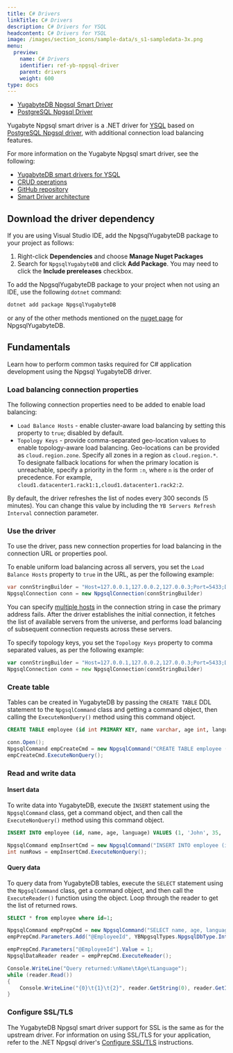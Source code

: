 ```yaml
---
title: C# Drivers
linkTitle: C# Drivers
description: C# Drivers for YSQL
headcontent: C# Drivers for YSQL
image: /images/section_icons/sample-data/s_s1-sampledata-3x.png
menu:
  preview:
    name: C# Drivers
    identifier: ref-yb-npgsql-driver
    parent: drivers
    weight: 600
type: docs
---
```


<ul class="nav nav-tabs-alt nav-tabs-yb">

  <li >
    <a href="../yb-npgsql-reference/" class="nav-link active">
      <i class="icon-postgres" aria-hidden="true"></i>
      YugabyteDB Npgsql Smart Driver
    </a>
  </li>

  <li >
    <a href="../postgres-npgsql-reference/" class="nav-link">
      <i class="icon-postgres" aria-hidden="true"></i>
      PostgreSQL Npgsql Driver
    </a>
  </li>

</ul>

Yugabyte Npgsql smart driver is a .NET driver for [YSQL](../../../../api/ysql/) based on [PostgreSQL Npgsql driver](https://github.com/npgsql/npgsql/tree/main/src/Npgsql), with additional connection load balancing features.

For more information on the Yugabyte Npgsql smart driver, see the following:

- [YugabyteDB smart drivers for YSQL](../../../../drivers-orms/smart-drivers/)
- [CRUD operations](../../../../drivers-orms/csharp/ysql/)
- [GitHub repository](https://github.com/yugabyte/npgsql)
- [Smart Driver architecture](https://github.com/yugabyte/yugabyte-db/blob/master/architecture/design/smart-driver.md)

## Download the driver dependency

If you are using Visual Studio IDE, add the NpgsqlYugabyteDB package to your project as follows:

1. Right-click **Dependencies** and choose **Manage Nuget Packages**
1. Search for `NpgsqlYugabyteDB` and click **Add Package**. You may need to click the **Include prereleases** checkbox.

To add the NpgsqlYugabyteDB package to your project when not using an IDE, use the following `dotnet` command:

```csharp
dotnet add package NpgsqlYugabyteDB
```

or any of the other methods mentioned on the [nuget page](https://www.nuget.org/packages/Npgsql/) for NpgsqlYugabyteDB.

## Fundamentals

Learn how to perform common tasks required for C# application development using the Npgsql YugabyteDB driver.

### Load balancing connection properties

The following connection properties need to be added to enable load balancing:

- `Load Balance Hosts` - enable cluster-aware load balancing by setting this property to `true`; disabled by default.
- `Topology Keys` - provide comma-separated geo-location values to enable topology-aware load balancing. Geo-locations can be provided as `cloud.region.zone`. Specify all zones in a region as `cloud.region.*`. To designate fallback locations for when the primary location is unreachable, specify a priority in the form `:n`, where `n` is the order of precedence. For example, `cloud1.datacenter1.rack1:1,cloud1.datacenter1.rack2:2`.

By default, the driver refreshes the list of nodes every 300 seconds (5 minutes). You can change this value by including the `YB Servers Refresh Interval` connection parameter.

### Use the driver

To use the driver, pass new connection properties for load balancing in the connection URL or properties pool.

To enable uniform load balancing across all servers, you set the `Load Balance Hosts` property to `true` in the URL, as per the following example:

```csharp
var connStringBuilder = "Host=127.0.0.1,127.0.0.2,127.0.0.3;Port=5433;Database=yugabyte;Username=yugabyte;Password=password;Load Balance Hosts=true;"
NpgsqlConnection conn = new NpgsqlConnection(connStringBuilder)
```

You can specify [multiple hosts](../../../../drivers-orms/csharp/ysql/#use-multiple-addresses) in the connection string in case the primary address fails. After the driver establishes the initial connection, it fetches the list of available servers from the universe, and performs load balancing of subsequent connection requests across these servers.

To specify topology keys, you set the `Topology Keys` property to comma separated values, as per the following example:

```go
var connStringBuilder = "Host=127.0.0.1,127.0.0.2,127.0.0.3;Port=5433;Database=yugabyte;Username=yugabyte;Password=password;Load Balance Hosts=true;Topology Keys=cloud.region.zone"
NpgsqlConnection conn = new NpgsqlConnection(connStringBuilder)
```

### Create table

Tables can be created in YugabyteDB by passing the `CREATE TABLE` DDL statement to the `NpgsqlCommand` class and getting a command object, then calling the `ExecuteNonQuery()` method using this command object.

```sql
CREATE TABLE employee (id int PRIMARY KEY, name varchar, age int, language varchar)
```

```csharp
conn.Open();
NpgsqlCommand empCreateCmd = new NpgsqlCommand("CREATE TABLE employee (id int PRIMARY KEY, name varchar, age int, language varchar);", conn);
empCreateCmd.ExecuteNonQuery();
```

### Read and write data

#### Insert data

To write data into YugabyteDB, execute the `INSERT` statement using the `NpgsqlCommand` class, get a command object, and then call the `ExecuteNonQuery()` method using this command object.

```sql
INSERT INTO employee (id, name, age, language) VALUES (1, 'John', 35, 'CSharp');
```

```csharp
NpgsqlCommand empInsertCmd = new NpgsqlCommand("INSERT INTO employee (id, name, age, language) VALUES (1, 'John', 35, 'CSharp');", conn);
int numRows = empInsertCmd.ExecuteNonQuery();
```

#### Query data

To query data from YugabyteDB tables, execute the `SELECT` statement using the `NpgsqlCommand` class, get a command object, and then call the `ExecuteReader()` function using the object. Loop through the reader to get the list of returned rows.

```sql
SELECT * from employee where id=1;
```

```csharp
NpgsqlCommand empPrepCmd = new NpgsqlCommand("SELECT name, age, language FROM employee WHERE id = @EmployeeId", conn);
empPrepCmd.Parameters.Add("@EmployeeId", YBNpgsqlTypes.NpgsqlDbType.Integer);

empPrepCmd.Parameters["@EmployeeId"].Value = 1;
NpgsqlDataReader reader = empPrepCmd.ExecuteReader();

Console.WriteLine("Query returned:\nName\tAge\tLanguage");
while (reader.Read())
{
    Console.WriteLine("{0}\t{1}\t{2}", reader.GetString(0), reader.GetInt32(1), reader.GetString(2));
}
```

### Configure SSL/TLS

The YugabyteDB Npgsql smart driver support for SSL is the same as for the upstream driver. For information on using SSL/TLS for your application, refer to the .NET Npgsql driver's [Configure SSL/TLS](../postgres-npgsql-reference/#configure-ssl-tls) instructions.

<!-- The following table describes the additional parameters the YugabyteDB Npgsql smart driver requires as part of the connection string when using SSL.

| YugabyteDB Npgsql Parameter | Description |
| :-------------------------- | :---------- |
| SslMode     | SSL Mode |
| RootCertificate | Path to the root certificate on your computer |
| TrustServerCertificate | For use with the Require SSL mode |

#### SSL modes

YugabyteDB supports SSL modes in different ways depending on the driver version, as shown in the following table.

| SSL mode | Versions before 6.0 | Version 6.0 or later |
| :------- | :------------------ | :------------------- |
| Disable  | Supported (default) | Supported |
| Allow    | Not Supported | Supported |
| Prefer   | Supported | Supported (default) |
| Require  | Supported<br/>For self-signed certificates, set `TrustServerCertificate` to true | Supported<br/>Set `TrustServerCertificate` to true |
| VerifyCA | Not Supported - use Require | Supported |
| VerifyFull | Not Supported - use Require | Supported |

The YugabyteDB Npgsql smart driver validates certificates differently from other PostgreSQL drivers as follows:

- Prior to version 6.0, when you specify SSL mode `Require`, you also need to specify `RootCertificate`, and the driver verifies the certificate by default (like the verify CA or verify full modes on other drivers), and fails for self-signed certificates.

  To use self-signed certificates, specify `TrustServerCertificate=true`, which bypasses walking the certificate chain to validate trust and hence works like other drivers' require mode. In this case, you don't need to specify the `RootCertificate`.

- For version 6.0 and later, the `Require` SSL mode requires explicitly setting the `TrustServerCertificate` field to true.

The following example shows how to build a connection string for connecting to a YugabyteDB cluster using the `Require` SSL mode.

```csharp
var connStringBuilder = new NpgsqlConnectionStringBuilder();
    connStringBuilder.Host = "22420e3a-768b-43da-8dcb-xxxxxx.aws.ybdb.io";
    connStringBuilder.Port = 5433;
    connStringBuilder.SslMode = SslMode.Require;
    connStringBuilder.Username = "admin";
    connStringBuilder.Password = "xxxxxx";
    connStringBuilder.Database = "yugabyte";
    connStringBuilder.TrustServerCertificate = true;
    CRUD(connStringBuilder.ConnectionString);
```

The following example shows how to build a connection string for connecting to a YugabyteDB cluster using the `VerifyCA` and `VerifyFull` SSL modes.

```csharp
var connStringBuilder = new NpgsqlConnectionStringBuilder();
    connStringBuilder.Host = "22420e3a-768b-43da-8dcb-xxxxxx.aws.ybdb.io";
    connStringBuilder.Port = 5433;
    connStringBuilder.SslMode = SslMode.VerifyCA;
    //or connStringBuilder.SslMode = SslMode.VerifyFull;
    connStringBuilder.RootCertificate = "/root.crt"; //Provide full path to your root CA.
    connStringBuilder.Username = "admin";
    connStringBuilder.Password = "xxxxxx";
    connStringBuilder.Database = "yugabyte";
    CRUD(connStringBuilder.ConnectionString);
```

For more information on TLS/SSL support, see [Security and Encryption](https://www.npgsql.org/doc/security.html?tabs=tabid-1) in the Npgsql documentation. -->
